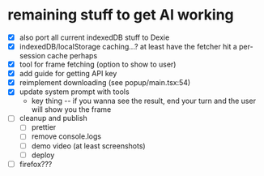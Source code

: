 # remaining stuff to get AI working

- [X] also port all current indexedDB stuff to Dexie
- [X] indexedDB/localStorage caching...? at least have the fetcher hit a per-session cache perhaps
- [X] tool for frame fetching (option to show to user)
- [X] add guide for getting API key
- [X] reimplement downloading (see popup/main.tsx:54)
- [X] update system prompt with tools
  * key thing -- if you wanna see the result, end your turn and the user will show you the frame
- [ ] cleanup and publish
  - [ ] prettier
  - [ ] remove console.logs
  - [ ] demo video (at least screenshots)
  - [ ] deploy
- [ ] firefox???
